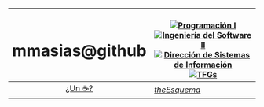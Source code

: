 |<h1>mmasias@github</h1>|<br>[![Programación I](https://img.shields.io/badge/-Programación_I-000?style=flat&logo=Github&logoColor=white)](https://github.com/mmasias/prg1-22-23/blob/main/README.md) [![Ingeniería del Software II](https://img.shields.io/badge/-Ingeniería_del_Software_II-000?style=flat&logo=Github&logoColor=white)](https://github.com/mmasias/idsw2-22-23/blob/main/README.md) [![Dirección de Sistemas de Información](https://img.shields.io/badge/-Dirección_de_Sistemas_de_Información-000?style=flat&logo=Github&logoColor=white)](https://github.com/mmasias/DSI-22-23/blob/main/README.md) [![TFGs](https://img.shields.io/badge/-TFGs-000?style=flat&logo=Github&logoColor=white)](https://github.com/mmasias/TFGs-22-23/blob/main/README.md)|
|:-:|-|
|[¿Un ☕?](https://www.buymeacoffee.com/mmasias)|*[theEsquema](acercaDeEsquema.md)*|
